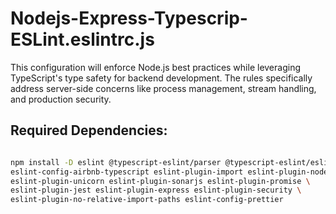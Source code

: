 # Nodejs-Express-Typescrip-ESLint.eslintrc.js
This configuration will enforce Node.js best practices while leveraging TypeScript's type safety for backend development. The rules specifically address server-side concerns like process management, stream handling, and production security.


## Required Dependencies:

```bash

npm install -D eslint @typescript-eslint/parser @typescript-eslint/eslint-plugin \
eslint-config-airbnb-typescript eslint-plugin-import eslint-plugin-node \
eslint-plugin-unicorn eslint-plugin-sonarjs eslint-plugin-promise \
eslint-plugin-jest eslint-plugin-express eslint-plugin-security \
eslint-plugin-no-relative-import-paths eslint-config-prettier

```
